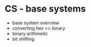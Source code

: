 # CS - base systems

- base system overview
- converting hex <> binary
- binary arithmetic
- bit shifting



